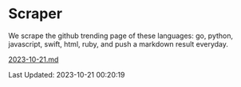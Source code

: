 # Scraper

We scrape the github trending page of these languages: go, python, javascript, swift, html, ruby, and push a markdown result everyday.

[2023-10-21.md](https://github.com/henson/Scraper/blob/master/2023-10-21.md)

Last Updated: 2023-10-21 00:20:19